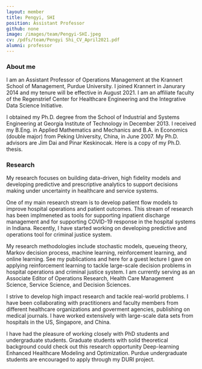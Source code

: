 ```yaml
---
layout: member
title: Pengyi, SHI
position: Assistant Professor
github: none
image: /images/team/Pengyi-SHI.jpeg
cv: /pdfs/team/Pengyi Shi_CV_April2021.pdf
alumni: professor
---
```


### About me
I am an Assistant Professor of Operations Management at the Krannert School of Management, Purdue University. I joined Krannert in Janurary 2014 and my tenure will be effective in August 2021. I am an affiliate faculty of the Regenstrief Center for Healthcare Engineering and the Integrative Data Science Initiative.

I obtained my Ph.D. degree from the School of Industrial and Systems Engineering at Georgia Institute of Technology in December 2013. I received my B.Eng. in Applied Mathematics and Mechanics and B.A. in Economics (double major) from Peking University, China, in June 2007. My Ph.D. advisors are Jim Dai and Pinar Keskinocak. Here is a copy of my Ph.D. thesis.

### Research
My research focuses on building data-driven, high fidelity models and developing predictive and prescriptive analytics to support decisions making under uncertainty in healthcare and service systems.

One of my main research stream is to develop patient flow models to improve hospital operations and patient outcomes. This stream of research has been implmeneted as tools for supporting inpatient discharge management and for supporting COVID-19 response in the hospital systems in Indiana. Recently, I have started working on developing predictive and operations tool for criminal justice system.

My research methodologies include stochastic models, queueing theory, Markov decision process, machine learning, reinforcement learning, and online learning. See my publications and here for a guest lecture I gave on applying reinforcement learning to tackle large-scale decision problems in hospital operations and criminal justice system. I am currently serving as an Associate Editor of Operations Research, Health Care Management Science, Service Science, and Decision Sciences.

I strive to develop high impact research and tackle real-world problems. I have been collaborating with practitioners and faculty members from different healthcare organizations and goverment agencies, publishing on medical journals. I have worked extensively with large-scale data sets from hospitals in the US, Singapore, and China.

I have had the pleasure of working closely with PhD students and undergraduate students. Graduate students with solid theoretical background could check out this research opportunity Deep-learning Enhanced Healthcare Modeling and Optimization. Purdue undergraduate students are encouraged to apply through my DURI project.
